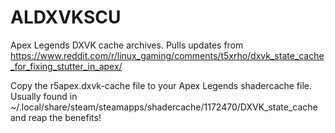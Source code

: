 # ALDXVKSCU
Apex Legends DXVK cache archives. Pulls updates from https://www.reddit.com/r/linux_gaming/comments/t5xrho/dxvk_state_cache_for_fixing_stutter_in_apex/

Copy the r5apex.dxvk-cache file to your Apex Legends shadercache file. Usually found in ~/.local/share/steam/steamapps/shadercache/1172470/DXVK_state_cache and reap the benefits!
